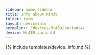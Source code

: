 ```yaml
---
sidebar: home_sidebar
title: Info about Mi439
folder: info
layout: deviceinfo
permalink: /devices/Mi439/variant4/
device: Mi439_variant4
---
```

{% include templates/device_info.md %}
